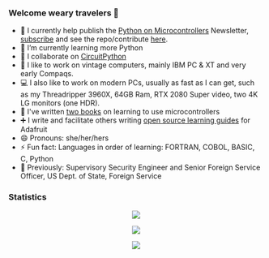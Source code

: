 ### Welcome weary travelers 👋

* 🔭 I currently help publish the [Python on Microcontrollers](https://www.adafruitdaily.com/category/circuitpython/) Newsletter, [subscribe](https://www.adafruitdaily.com/) and see the repo/contribute [here](https://github.com/adafruit/circuitpython-weekly-newsletter).
* 🌱 I’m currently learning more Python
* 👯 I collaborate on [CircuitPython](https://circuitpython.org/)
* :floppy_disk: I like to work on vintage computers, mainly IBM PC & XT and very early Compaqs.
* :computer: I also like to work on modern PCs, usually as fast as I can get, such as my Threadripper 3960X, 64GB Ram, RTX 2080 Super video, two 4K LG monitors (one HDR).
* :blue_book: I've written [two books](https://www.amazon.com/Anne-Barela/e/B00OA5RJIW) on learning to use microcontrollers
* :heavy_plus_sign: I write and facilitate others writing [open source learning guides](https://learn.adafruit.com/) for Adafruit
* 😄 Pronouns: she/her/hers
* ⚡ Fun fact: Languages in order of learning: FORTRAN, COBOL, BASIC, C, Python
* :cookie: Previously: Supervisory Security Engineer and Senior Foreign Service Officer, US Dept. of State, Foreign Service

### Statistics

<p align="center">
<a href="https://github.com/anuraghazra/github-readme-stats">
    <img align="center" src="https://github-readme-stats.vercel.app/api?username=thekitty&show_icons=true&hide_border=true&show_owner=true&title_color=FFFF00&theme=algolia&layout=compact&include_all_commits=true&cache_seconds=86400">
</a>
</p>
<p align="center">
<a href="https://github.com/anuraghazra/github-readme-stats">
    <img align="center" src="https://github-readme-streak-stats.herokuapp.com/?user=thekitty&theme=algolia&custom_title=streak-stats&hide_border=true&layout=compact&cache_seconds=86400">
</a>
</p>
<p align="center">
<a href="https://github.com/vn7n24fzkq/github-profile-summary-cards">
    <img align="center" src="https://github-profile-summary-cards.vercel.app/api/cards/profile-details?username=thekitty&theme=dracula">
</a>
</p>
<!--
### About languages used here

<p align="center">
<a href="https://github.com/anuraghazra/github-readme-stats">
    <img src="https://github-readme-stats.vercel.app/api/top-langs/?username=thekitty&layout=compact&hide=html&theme=github_dark&hide_border=true&cache_seconds=86400">
</a>
</p>
<p align="center">
<a href="https://github.com/vn7n24fzkq/github-profile-summary-cards">
    <img src="https://github-profile-summary-cards.vercel.app/api/cards/repos-per-language?username=thekitty&theme=github_dark">
    <img src="https://github-profile-summary-cards.vercel.app/api/cards/most-commit-language?username=thekitty&theme=github_dark">
</a>
</p>

- **TheKitty/TheKitty** is a ✨ _special_ ✨ repository because its `README.md` (this file) appears on your GitHub profile.
--!>
